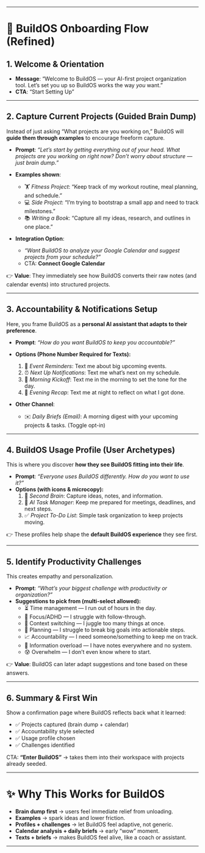 <!-- TODO: priority 2 build-os-onboarding-revamp
ask user what they accomplished based off of what i told you earlier today, also here are the next things you have coming up
-->

---

# 🚀 BuildOS Onboarding Flow (Refined)

## 1. Welcome & Orientation

- **Message**: “Welcome to BuildOS — your AI-first project organization tool. Let’s set you up so BuildOS works the way _you_ want.”
- **CTA**: “Start Setting Up”

---

## 2. Capture Current Projects (Guided Brain Dump)

<!--
capture goals
what are you trying to get done, what goals you have, deadlines you have, what are you trying to get done -->

Instead of just asking “What projects are you working on,” BuildOS will **guide them through examples** to encourage freeform capture.

- **Prompt**: _“Let’s start by getting everything out of your head. What projects are you working on right now? Don’t worry about structure — just brain dump.”_

- **Examples shown**:
    - 🏋️ _Fitness Project_: “Keep track of my workout routine, meal planning, and schedule.”
    - 💻 _Side Project_: “I’m trying to bootstrap a small app and need to track milestones.”
    - 📚 _Writing a Book_: “Capture all my ideas, research, and outlines in one place.”

- **Integration Option**:
    - _“Want BuildOS to analyze your Google Calendar and suggest projects from your schedule?”_
    - CTA: **Connect Google Calendar**

👉 **Value**: They immediately see how BuildOS converts their raw notes (and calendar events) into structured projects.

---

## 3. Accountability & Notifications Setup

Here, you frame BuildOS as a **personal AI assistant that adapts to their preference**.

- **Prompt**: _“How do you want BuildOS to keep you accountable?”_
- **Options (Phone Number Required for Texts):**
    1. 📅 _Event Reminders_: Text me about big upcoming events.
    2. ⏰ _Next Up Notifications_: Text me what’s next on my schedule.
    3. 🌅 _Morning Kickoff_: Text me in the morning to set the tone for the day.
    4. 🌙 _Evening Recap_: Text me at night to reflect on what I got done.

- **Other Channel**:
    - ✉️ _Daily Briefs (Email)_: A morning digest with your upcoming projects & tasks. (Toggle opt-in)

---

## 4. BuildOS Usage Profile (User Archetypes)

This is where you discover **how they see BuildOS fitting into their life**.

- **Prompt**: _“Everyone uses BuildOS differently. How do you want to use it?”_
- **Options (with icons & microcopy):**
    1. 🧠 _Second Brain_: Capture ideas, notes, and information.
    2. 🤖 _AI Task Manager_: Keep me prepared for meetings, deadlines, and next steps.
    3. ✅ _Project To-Do List_: Simple task organization to keep projects moving.

👉 These profiles help shape the **default BuildOS experience** they see first.

---

## 5. Identify Productivity Challenges

This creates empathy and personalization.

- **Prompt**: _“What’s your biggest challenge with productivity or organization?”_
- **Suggestions to pick from (multi-select allowed):**
    - ⏳ Time management — I run out of hours in the day.
    - 🧩 Focus/ADHD — I struggle with follow-through.
    - 🔀 Context switching — I juggle too many things at once.
    - 📅 Planning — I struggle to break big goals into actionable steps.
    - 📈 Accountability — I need someone/something to keep me on track.
    - 📝 Information overload — I have notes everywhere and no system.
    - 😰 Overwhelm — I don’t even know where to start.

<!-- add snippets and helpful hints -->

👉 **Value**: BuildOS can later adapt suggestions and tone based on these answers.

---

## 6. Summary & First Win

Show a confirmation page where BuildOS reflects back what it learned:

- ✅ Projects captured (brain dump + calendar)
- ✅ Accountability style selected
- ✅ Usage profile chosen
- ✅ Challenges identified

CTA: **“Enter BuildOS”** → takes them into their workspace with projects already seeded.

---

# ✨ Why This Works for BuildOS

- **Brain dump first** → users feel immediate relief from unloading.
- **Examples** → spark ideas and lower friction.
- **Profiles + challenges** → let BuildOS feel adaptive, not generic.
- **Calendar analysis + daily briefs** → early “wow” moment.
- **Texts + briefs** → makes BuildOS feel alive, like a coach or assistant.

---

<!--
zach A/B test
what is my productivity archetype?
quiz vrs signup to buildos
-->
